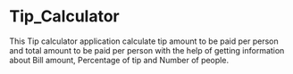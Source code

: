 # Tip_Calculator
This Tip calculator application calculate tip amount to be paid per person and total amount to be paid per person with the help of getting information about Bill amount, Percentage of tip and Number of people.
